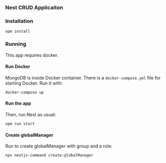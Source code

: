 ### Nest CRUD Applicaiton

### Installation

`npm install`

### Running

This app requires docker.

#### Run Docker

MongoDB is inside Docker container. There is a `docker-compose.yml` file for starting Docker. Run it with:

`docker-compose up`

#### Run the app

Then, run Nest as usual:

`npm run start`

#### Create globalManager

Run to create globalManager with group and a role:

`npx nestjs-command create:globalManager`
